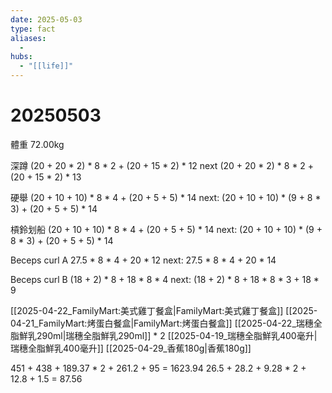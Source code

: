 ```yaml
---
date: 2025-05-03
type: fact
aliases:
  -
hubs:
  - "[[life]]"
---
```


# 20250503

體重 72.00kg

深蹲
(20 + 20 * 2) * 8 * 2 + (20 + 15 * 2) * 12 
next (20 + 20 * 2) * 8 * 2 + (20 + 15 * 2) * 13

硬舉
(20 + 10 + 10) * 8 * 4 + (20 + 5 + 5) * 14
next: (20 + 10 + 10) * (9 + 8 * 3) + (20 + 5 + 5) * 14

槓鈴划船
(20 + 10 + 10) * 8 * 4 + (20 + 5 + 5) * 14
next: (20 + 10 + 10) * (9 + 8 * 3) + (20 + 5 + 5) * 14

Beceps curl A
27.5 * 8 * 4 + 20 * 12
next: 27.5 * 8 * 4 + 20 * 14

Beceps curl B
(18 + 2) * 8 + 18 * 8 * 4
next: (18 + 2) * 8 + 18 * 8 * 3 + 18 * 9


[[2025-04-22_FamilyMart:美式雞丁餐盒|FamilyMart:美式雞丁餐盒]]
[[2025-04-21_FamilyMart:烤蛋白餐盒|FamilyMart:烤蛋白餐盒]]
[[2025-04-22_瑞穗全脂鮮乳290ml|瑞穗全脂鮮乳290ml]] * 2
[[2025-04-19_瑞穗全脂鮮乳400毫升|瑞穗全脂鮮乳400毫升]]
[[2025-04-29_香蕉180g|香蕉180g]]

451 + 438 + 189.37 * 2 + 261.2 + 95 = 1623.94
26.5 + 28.2 + 9.28 * 2 + 12.8 + 1.5 = 87.56

